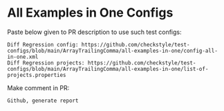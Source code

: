 # All Examples in One Configs
Paste below given to PR description to use such test configs:
```
Diff Regression config: https://github.com/checkstyle/test-configs/blob/main/ArrayTrailingComma/all-examples-in-one/config-all-in-one.xml
Diff Regression projects: https://github.com/checkstyle/test-configs/blob/main/ArrayTrailingComma/all-examples-in-one/list-of-projects.properties
```
Make comment in PR:
```
Github, generate report
```
